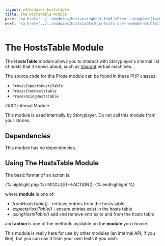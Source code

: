 ```yaml
---
layout: v2/modules-hoststable
title: The HostsTable Module
prev: '<a href="../../modules/host/usingHost.html">Prev: usingHost()</a>'
next: '<a href="../../modules/hoststable/how-hosts-are-remembered.html">Next: How Hosts Are Remembered</a>'
---
```


# The HostsTable Module

The __HostsTable__ module allows you to interact with Storyplayer's internal list of hosts that it knows about, such as [Vagrant](../vagrant/index.html) virtual machines.

The source code for this Prose module can be found in these PHP classes:

* `Prose\ExpectsHostsTable`
* `Prose\FromHostsTable`
* `Prose\UsingHostsTable`

<div class="callout warning" markdown="1">
#### Internal Module

This module is used internally by Storyplayer. Do not call this module from your stories.
</div>

## Dependencies

This module has no dependencies.

## Using The HostsTable Module

The basic format of an action is:

{% highlight php %}
MODULE()->ACTION();
{% endhighlight %}

where __module__ is one of:

* _fromHostsTable()_ - retrieve entries from the hosts table
* _expectsHostTable()_ - ensure entries exist in the hosts table
* _usingHostsTable()_ add and remove entries to and from the hosts table

and __action__ is one of the methods available on the __module__ you choose.

This module is really here for use by other modules (an internal API, if you like), but you can use it from your own tests if you wish.
